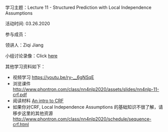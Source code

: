 学习主题：Lecture 11 - Structured Prediction with Local Independence Assumptions 

活动时间: 03.26.2020

参与成员：

领讲人：Ziqi Jiang

小组讨论录像：Click [here]()

其他学习资料如下：

- 视频学习 https://youtu.be/ry-__6gNSqE
- 浏览课件 http://www.phontron.com/class/nn4nlp2020/assets/slides/nn4nlp-11-crf.pdf
- 阅读材料 [An intro to CRF](http://homepages.inf.ed.ac.uk/csutton/publications/crftut-fnt.pdf)
- 如果你对CRF, Local Independence Assumptions 的基础知识不很了解，请移步这里的其他资源 http://www.phontron.com/class/nn4nlp2020/schedule/sequence-crf.html

